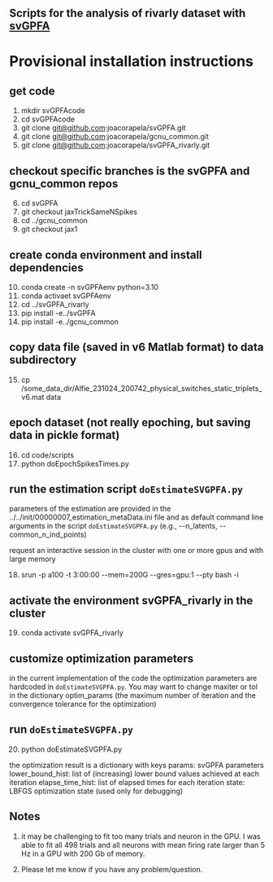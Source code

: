 Scripts for the analysis of rivarly dataset with [svGPFA](https://github.com/joacorapela/svGPFA)
------------------------------------------------------------------------------------------------

# Provisional installation instructions

## get code
01. mkdir svGPFAcode
02. cd svGPFAcode
03. git clone git@github.com:joacorapela/svGPFA.git
04. git clone git@github.com:joacorapela/gcnu_common.git
05. git clone git@github.com:joacorapela/svGPFA_rivarly.git

## checkout specific branches is the svGPFA and gcnu_common repos
06. cd svGPFA
07. git checkout jaxTrickSameNSpikes
08. cd ../gcnu_common
09. git checkout jax1

## create conda environment and install dependencies
10. conda create -n svGPFAenv python=3.10
11. conda activaet svGPFAenv
12. cd ../svGPFA_rivarly
13. pip install -e../svGPFA
14. pip install -e../gcnu_common

## copy data file (saved in v6 Matlab format) to data subdirectory
15. cp /some_data_dir/Alfie_231024_200742_physical_switches_static_triplets_v6.mat data

## epoch dataset (not really epoching, but saving data in pickle format)
16. cd code/scripts
17. python doEpochSpikesTimes.py

## run the estimation script `doEstimateSVGPFA.py`

parameters of the estimation are provided in the ../../init/00000007_estimation_metaData.ini file
and as default command line arguments in the script `doEstimateSVGPFA.py`
(e.g., --n_latents, --common_n_ind_points)

request an interactive session in the cluster with one or more gpus and with large memory

18. srun -p a100 -t 3:00:00 --mem=200G --gres=gpu:1 --pty bash -i

## activate the environment svGPFA_rivarly in the cluster
19. conda activate svGPFA_rivarly

## customize optimization parameters

in the current implementation of the code the optimization parameters are hardcoded in
`doEstimateSVGPFA.py`. You may want to change maxiter or tol in the dictionary optim_params
(the maximum number of iteration and the convergence tolerance for the optimization)

## run `doEstimateSVGPFA.py`
20. python doEstimateSVGPFA.py

the optimization result is a dictionary with keys
params: svGPFA parameters
lower_bound_hist: list of (increasing) lower bound values achieved at each iteration
elapse_time_hist: list of elapsed times for each iteration
state: LBFGS optimization state (used only for debugging)

## Notes

1. it may be challenging to fit too many trials and neuron in the GPU. I was able to fit all 498 trials and all neurons with mean firing rate larger than 5 Hz in a GPU with 200 Gb of memory.

2. Please let me know if you have any problem/question.
